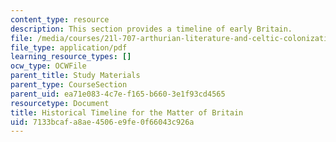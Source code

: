 ```yaml
---
content_type: resource
description: This section provides a timeline of early Britain.
file: /media/courses/21l-707-arthurian-literature-and-celtic-colonization-spring-2005/7133bcafa8ae4506e9fe0f66043c926a_his_time_mat_bri.pdf
file_type: application/pdf
learning_resource_types: []
ocw_type: OCWFile
parent_title: Study Materials
parent_type: CourseSection
parent_uid: ea71e083-4c7e-f165-b660-3e1f93cd4565
resourcetype: Document
title: Historical Timeline for the Matter of Britain
uid: 7133bcaf-a8ae-4506-e9fe-0f66043c926a
---
```

